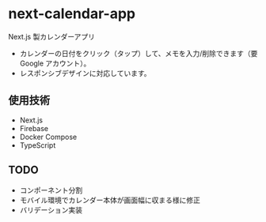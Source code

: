 # next-calendar-app
Next.js 製カレンダーアプリ

- カレンダーの日付をクリック（タップ）して、メモを入力/削除できます（要 Google アカウント）。
- レスポンシブデザインに対応しています。

## 使用技術
- Next.js
- Firebase
- Docker Compose
- TypeScript

## TODO
- コンポーネント分割
- モバイル環境でカレンダー本体が画面幅に収まる様に修正
- バリデーション実装

